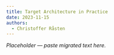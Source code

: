 ```yaml
---
title: Target Architecture in Practice
date: 2023-11-15
authors:
  - Christoffer Råsten
---
```


*Placeholder — paste migrated text here.*

